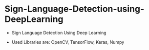 # Sign-Language-Detection-using-DeepLearning

- Sign Language Detection Using Deep Learning

- Used Libraries are: OpenCV, TensorFlow, Keras, Numpy
